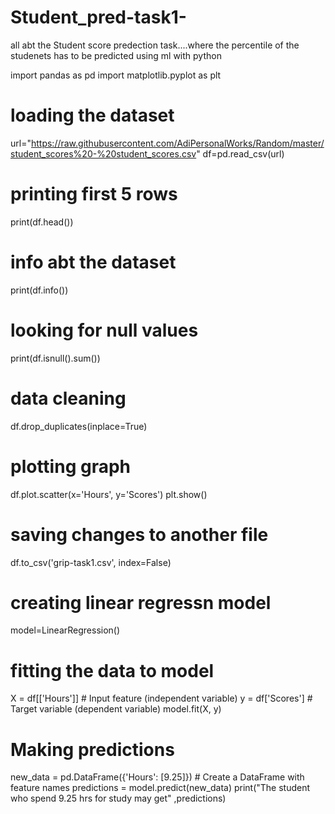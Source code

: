 # Student_pred-task1-
all abt the Student score predection task....where the percentile of the studenets has to be predicted using ml with python

import pandas as pd
import matplotlib.pyplot as plt
# loading the dataset
url="https://raw.githubusercontent.com/AdiPersonalWorks/Random/master/student_scores%20-%20student_scores.csv"
df=pd.read_csv(url)
# printing first 5 rows
print(df.head())
# info abt the dataset
print(df.info())
# looking for null values
print(df.isnull().sum())
# data cleaning
df.drop_duplicates(inplace=True)
# plotting graph
df.plot.scatter(x='Hours', y='Scores')
plt.show()
# saving changes to another file
df.to_csv('grip-task1.csv', index=False)
# creating linear regressn model
model=LinearRegression()

# fitting the data to model
X = df[['Hours']]  # Input feature (independent variable)
y = df['Scores']   # Target variable (dependent variable)
model.fit(X, y)

# Making predictions
new_data = pd.DataFrame({'Hours': [9.25]})  # Create a DataFrame with feature names
predictions = model.predict(new_data)
print("The student who spend 9.25 hrs for study may get" ,predictions)

